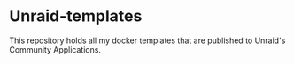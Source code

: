 # Unraid-templates
This repository holds all my docker templates that are published to Unraid's Community Applications.

